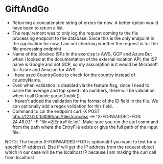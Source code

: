 # GiftAndGo
- Returning a concatenated string of errors for now. A better option would have been to return a list.
- The requirement was to only log the request coming to the file processing endpoint to the database. Since this is the only endpoint in the application for now, I am not checking whether the request is for the file processing endpoint.
- Name of the blocked ISPs in the exercise is 
  AWS,
  GCP and 
  Azure
But when I looked at the documentation of the external location API, the ISP name is
Google and not GCP, so my assumption is it would be Microsoft for Azure and Amazon for AWS.
- I have used CountryCode to check for the country instead of countryName. 
- Even when validation is disabled via the feature flag, since I need to parse the average and top speed into numbers, there will be validation when I call Double.parseDouble().
- I haven't added the validation for the format of the ID field in the file. We can optionally add a regex validation for this field.
- Command to cal the endpoint curl -X POST http://127.0.0.1:9090/api/files/process -H "X-FORWARDED-FOR: 24.48.0.1" -F "file=@EntryFile.txt". Make sure you run the curl command from the path where the EntryFile exists or give the full path of the input file.

NOTE: The header X-FORWARDED-FOR is optional(If you want to test for a specific IP address). Else if will get the IP address from the request object which in our case will be the localhost IP because I am making the curl call from localhost
